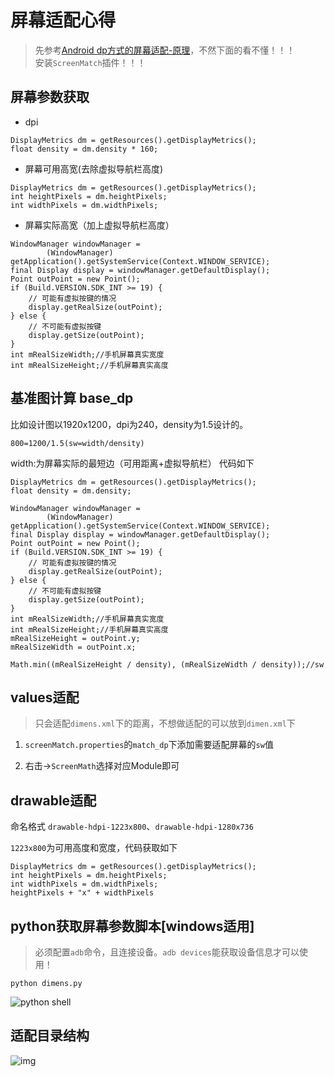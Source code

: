 # 屏幕适配心得

> 先参考[Android dp方式的屏幕适配-原理](https://blog.csdn.net/fesdgasdgasdg/article/details/82054971)，不然下面的看不懂！！！<br/>
安装```ScreenMatch```插件！！！

## 屏幕参数获取

* dpi
```
DisplayMetrics dm = getResources().getDisplayMetrics();
float density = dm.density * 160;
```

* 屏幕可用高宽(去除虚拟导航栏高度)
```
DisplayMetrics dm = getResources().getDisplayMetrics();
int heightPixels = dm.heightPixels;
int widthPixels = dm.widthPixels;
```

* 屏幕实际高宽（加上虚拟导航栏高度）
```
WindowManager windowManager =
        (WindowManager) getApplication().getSystemService(Context.WINDOW_SERVICE);
final Display display = windowManager.getDefaultDisplay();
Point outPoint = new Point();
if (Build.VERSION.SDK_INT >= 19) {
    // 可能有虚拟按键的情况
    display.getRealSize(outPoint);
} else {
    // 不可能有虚拟按键
    display.getSize(outPoint);
}
int mRealSizeWidth;//手机屏幕真实宽度
int mRealSizeHeight;//手机屏幕真实高度
```

## 基准图计算 base_dp

比如设计图以1920x1200，dpi为240，density为1.5设计的。

```800=1200/1.5(sw=width/density)```

width:为屏幕实际的最短边（可用距离+虚拟导航栏）
代码如下
```
DisplayMetrics dm = getResources().getDisplayMetrics();
float density = dm.density;

WindowManager windowManager =
        (WindowManager) getApplication().getSystemService(Context.WINDOW_SERVICE);
final Display display = windowManager.getDefaultDisplay();
Point outPoint = new Point();
if (Build.VERSION.SDK_INT >= 19) {
    // 可能有虚拟按键的情况
    display.getRealSize(outPoint);
} else {
    // 不可能有虚拟按键
    display.getSize(outPoint);
}
int mRealSizeWidth;//手机屏幕真实宽度
int mRealSizeHeight;//手机屏幕真实高度
mRealSizeHeight = outPoint.y;
mRealSizeWidth = outPoint.x;

Math.min((mRealSizeHeight / density), (mRealSizeWidth / density));//sw
```

## values适配
> 只会适配```dimens.xml```下的距离，不想做适配的可以放到```dimen.xml```下

1. ```screenMatch.properties```的```match_dp```下添加需要适配屏幕的```sw```值

2. 右击->```ScreenMath```选择对应Module即可

## drawable适配

命名格式
```drawable-hdpi-1223x800```、```drawable-hdpi-1280x736```

```1223x800```为可用高度和宽度，代码获取如下
```
DisplayMetrics dm = getResources().getDisplayMetrics();
int heightPixels = dm.heightPixels;
int widthPixels = dm.widthPixels;
heightPixels + "x" + widthPixels
```

## python获取屏幕参数脚本[windows适用]
> 必须配置```adb```命令，且连接设备。```adb devices```能获取设备信息才可以使用！

```
python dimens.py
```
![python shell](https://github.com/mzyq/ScreenMath/blob/bb4cccb4077ef8a536ed6e7de34466cb43ff14c2/img/shell.png)

## 适配目录结构
![img](https://github.com/mzyq/ScreenMath/blob/7faacacebcd3942049ec995183405b46570ad2cb/img/dir.png)